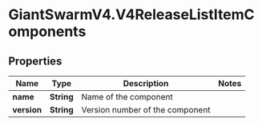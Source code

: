 # GiantSwarmV4.V4ReleaseListItemComponents

## Properties
Name | Type | Description | Notes
------------ | ------------- | ------------- | -------------
**name** | **String** | Name of the component | 
**version** | **String** | Version number of the component | 


